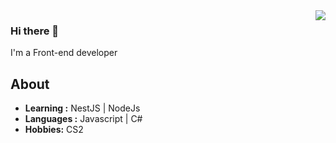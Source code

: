 <img align='right' src="https://github-readme-stats.vercel.app/api?username=666-arch&show_icons=true&theme=vue">

### Hi there 👋

I'm a Front-end developer 
## About

-  **Learning :** NestJS | NodeJs
-  **Languages :** Javascript | C#
-  **Hobbies:** CS2

